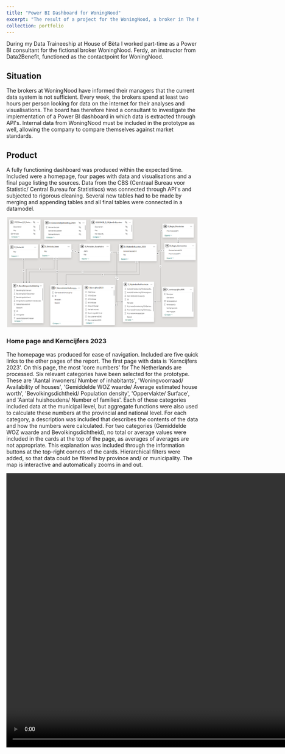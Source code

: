 ```yaml
---
title: "Power BI Dashboard for WoningNood"
excerpt: "The result of a project for the WoningNood, a broker in The Netherlands.'>"
collection: portfolio
---
```


During my Data Traineeship at House of Bèta I worked part-time as a Power BI consultant for the fictional broker WoningNood. Ferdy, an instructor from Data2Benefit, functioned as the contactpoint for WoningNood.
## Situation  
The brokers at WoningNood have informed their managers that the current data system is not sufficient. Every week, the brokers spend at least two hours per person looking for data on the internet for their analyses and visualisations. The board has therefore hired a consultant to investigate the implementation of a Power BI dashboard in which data is extracted through API's. Internal data from WoningNood must be included in the prototype as well, allowing the company to compare themselves against market standards.

## Product
A fully functioning dashboard was produced within the expected time. Included were a homepage, four pages with data and visualisations and a final page listing the sources. Data from the CBS (Centraal Bureau voor Statistic/ Central Bureau for Statistiscs) was connected through API's and subjected to rigorous cleaning. Several new tables had to be made by merging and appending tables and all final tables were connected in a datamodel.  
<p align="center"><img src="Images/Datamodel.png" alt="Datamodel" width="500"></p>

### Home page and Kerncijfers 2023
The homepage was produced for ease of navigation. Included are five quick links to the other pages of the report.
The first page with data is 'Kerncijfers 2023'. On this page, the most 'core numbers' for The Netherlands are processed. Six relevant categories have been selected for the prototype. These are 'Aantal inwoners/ Number of inhabitants', 'Woningvoorraad/ Availability of houses', 'Gemiddelde WOZ waarde/ Average estimated house worth', 'Bevolkingsdichtheid/ Population density', 'Oppervlakte/ Surface', and 'Aantal huishoudens/ Number of families'. Each of these categories included data at the municipal level, but aggregate functions were also used to calculate these numbers at the provincial and national level. For each category, a description was included that describes the contents of the data and how the numbers were calculated. For two categories (Gemiddelde WOZ waarde and Bevolkingsdichtheid), no total or average values were included in the cards at the top of the page, as averages of averages are not appropriate. This explanation was included through the information buttons at the top-right corners of the cards.
Hierarchical filters were added, so that data could be filtered by province and/ or municipality. The map is interactive and automatically zooms in and out.

<video width="1280" height="720" controls autoplay muted loop playsinline>
<source src="Images/Power BI video_HomePage Page 1.mp4" type="video/mp4">
</video>

